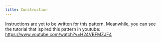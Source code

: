 ```yaml
---
title: Construction
---
```


<Note>

Instructions are yet to be written for this pattern. Meanwhile, you can see the tutorial that ispired this pattern in youtube: https://www.youtube.com/watch?v=H24VBFMZJF4

</Note>
